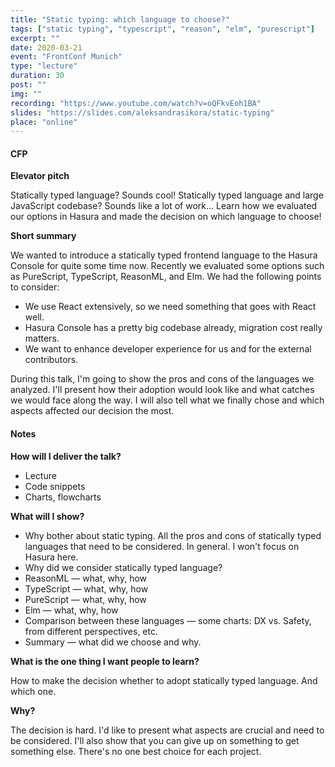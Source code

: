 ```yaml
---
title: "Static typing: which language to choose?"
tags: ["static typing", "typescript", "reason", "elm", "purescript"]
excerpt: ""
date: 2020-03-21
event: "FrontConf Munich"
type: "lecture"
duration: 30
post: ""
img: ""
recording: "https://www.youtube.com/watch?v=oQFkvEoh1BA"
slides: "https://slides.com/aleksandrasikora/static-typing"
place: "online"
---
```


#### CFP

**Elevator pitch**

Statically typed language? Sounds cool! Statically typed language and large JavaScript codebase? Sounds like a lot of work... Learn how we evaluated our options in Hasura and made the decision on which language to choose!

**Short summary**

We wanted to introduce a statically typed frontend language to the Hasura Console for quite some time now. Recently we evaluated some options such as PureScript, TypeScript, ReasonML, and Elm. We had the following points to consider:

- We use React extensively, so we need something that goes with React well.
- Hasura Console has a pretty big codebase already, migration cost really matters.
- We want to enhance developer experience for us and for the external contributors.

During this talk, I'm going to show the pros and cons of the languages we analyzed. I'll present how their adoption would look like and what catches we would face along the way. I will also tell what we finally chose and which aspects affected our decision the most.

#### Notes

**How will I deliver the talk?**

- Lecture
- Code snippets
- Charts, flowcharts

**What will I show?**

- Why bother about static typing. All the pros and cons of statically typed languages that need to be considered. In general. I won't focus on Hasura here.
- Why did we consider statically typed language?
- ReasonML — what, why, how
- TypeScript — what, why, how
- PureScript — what, why, how
- Elm — what, why, how
- Comparison between these languages — some charts: DX vs. Safety, from different perspectives, etc.
- Summary — what did we choose and why.

**What is the one thing I want people to learn?**

How to make the decision whether to adopt statically typed language. And which one.

**Why?**

The decision is hard. I'd like to present what aspects are crucial and need to be considered. I'll also show that you can give up on something to get something else. There's no one best choice for each project.
